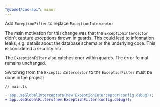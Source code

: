 ```yaml
---
"@comet/cms-api": minor
---
```


Add `ExceptionFilter` to replace `ExceptionInterceptor`

The main motivation for this change was that the `ExceptionInterceptor` didn't capture exceptions thrown in guards. This could lead to information leaks, e.g. details about the database schema or the underlying code. This is considered a security risk.

The `ExceptionFilter` also catches error within guards. The error format remains unchanged.

Switching from the `ExceptionInterceptor` to the `ExceptionFilter` must be done in the project:

```diff
// main.ts

- app.useGlobalInterceptors(new ExceptionInterceptor(config.debug));
+ app.useGlobalFilters(new ExceptionFilter(config.debug));
```

